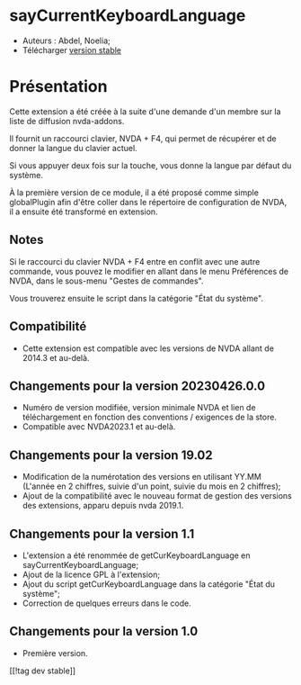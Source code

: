 # sayCurrentKeyboardLanguage #

* Auteurs : Abdel, Noelia;
* Télécharger [version stable][1]

# Présentation #

Cette extension a été créée à la suite d'une demande d'un membre sur la
liste de diffusion nvda-addons.

Il fournit un raccourci clavier, NVDA + F4, qui permet de récupérer et de
donner la langue du clavier actuel.

Si vous appuyer deux fois sur la touche, vous donne la langue par défaut du
système.

À la première version de ce module, il a été proposé comme simple
globalPlugin afin d'être coller dans le répertoire de configuration de NVDA,
il a ensuite été transformé en extension.

## Notes ##

Si le raccourci du clavier NVDA + F4 entre en conflit avec une autre
commande, vous pouvez le modifier en allant dans le menu Préférences de
NVDA, dans le sous-menu "Gestes de commandes".

Vous trouverez ensuite le script dans la catégorie "État du système".

## Compatibilité ##

* Cette extension est compatible avec les versions de NVDA allant de 2014.3
  et au-delà.

## Changements pour la version 20230426.0.0 ##

* Numéro de version modifiée, version minimale NVDA et lien de
  téléchargement en fonction des conventions / exigences de la store.
* Compatible avec NVDA2023.1 et au-delà.

## Changements pour la version 19.02 ##

* Modification de la numérotation des versions en utilisant YY.MM (L'année
  en 2 chiffres, suivie d'un point, suivie du mois en 2 chiffres);
* Ajout de la compatibilité avec le nouveau format de gestion des versions
  des extensions, apparu depuis nvda 2019.1.

## Changements pour la version 1.1 ##

* L'extension a été renommée de getCurKeyboardLanguage en
  sayCurrentKeyboardLanguage;
* Ajout de la licence GPL à l'extension;
* Ajout du script getCurKeyboardLanguage dans la catégorie "État du
  système";
* Correction de quelques erreurs dans le code.

## Changements pour la version 1.0 ##

* Première version.

[[!tag dev stable]]

[1]:
https://www.nvaccess.org/addonStore/legacy?file=sayCurrentKeyboardLanguage
